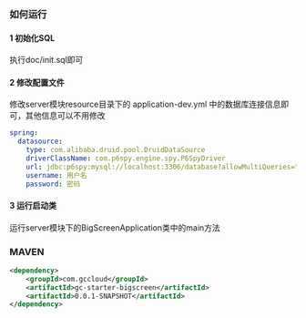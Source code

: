 ### 如何运行

#### 1 初始化SQL

执行doc/init.sql即可

#### 2 修改配置文件

修改server模块resource目录下的 application-dev.yml 中的数据库连接信息即可，其他信息可以不用修改

```yaml
spring:
  datasource:
    type: com.alibaba.druid.pool.DruidDataSource
    driverClassName: com.p6spy.engine.spy.P6SpyDriver
    url: jdbc:p6spy:mysql://localhost:3306/database?allowMultiQueries=true&useUnicode=true&characterEncoding=UTF-8&useSSL=false
    username: 用户名
    password: 密码
```

#### 3 运行启动类

运行server模块下的BigScreenApplication类中的main方法



### MAVEN

```xml
<dependency>
	<groupId>com.gccloud</groupId>
	<artifactId>gc-starter-bigscreen</artifactId>
    <artifactId>0.0.1-SNAPSHOT</artifactId>
</dependency>
```

